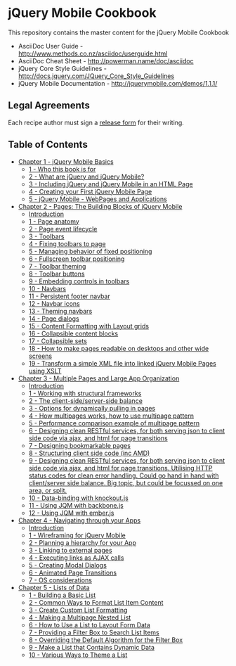 # jQuery Mobile Cookbook

This repository contains the master content for the jQuery Mobile Cookbook

* AsciiDoc User Guide - http://www.methods.co.nz/asciidoc/userguide.html
* AsciiDoc Cheat Sheet - http://powerman.name/doc/asciidoc
* jQuery Core Style Guidelines - http://docs.jquery.com/JQuery_Core_Style_Guidelines
* jQuery Mobile Documentation - http://jquerymobile.com/demos/1.1.1/

## Legal Agreements

Each recipe author must sign a [release form](https://rightsignature.com/forms/jQueryMobileCookb-58d54f/token/87121d9b978) for their writing. 

## Table of Contents

* <a href="/jquerymobilecookbook/book/blob/master/1-jquery-mobile-basics/readme.md">Chapter 1 - jQuery Mobile Basics</a>
  * <a href="/jquerymobilecookbook/book/blob/master/1-jquery-mobile-basics/recipe-1.adoc">1 - Who this book is for</a>
  * <a href="/jquerymobilecookbook/book/blob/master/1-jquery-mobile-basics/recipe-2.adoc">2 - What are jQuery and jQuery Mobile?</a>
  * <a href="/jquerymobilecookbook/book/blob/master/1-jquery-mobile-basics/recipe-3.adoc">3 - Including jQuery and jQuery Mobile in an HTML Page</a>
  * <a href="/jquerymobilecookbook/book/blob/master/1-jquery-mobile-basics/recipe-4.adoc">4 - Creating your First jQuery Mobile Page</a>
  * <a href="/jquerymobilecookbook/book/blob/master/1-jquery-mobile-basics/recipe-5.adoc">5 - jQuery Mobile - WebPages and Applications</a>
* <a href="/jquerymobilecookbook/book/blob/master/2-pages-the-building-blocks-of-jquery-mobile/readme.md">Chapter 2 - Pages: The Building Blocks of jQuery Mobile</a>
  * <a href="/jquerymobilecookbook/book/blob/master/2-pages-the-building-blocks-of-jquery-mobile/introduction.adoc">Introduction</a>
  * <a href="/jquerymobilecookbook/book/blob/master/2-pages-the-building-blocks-of-jquery-mobile/recipe-1.adoc">1 - Page anatomy</a>
  * <a href="/jquerymobilecookbook/book/blob/master/2-pages-the-building-blocks-of-jquery-mobile/recipe-2.adoc">2 - Page event lifecycle</a>
  * <a href="/jquerymobilecookbook/book/blob/master/2-pages-the-building-blocks-of-jquery-mobile/recipe-3.adoc">3 - Toolbars</a>
  * <a href="/jquerymobilecookbook/book/blob/master/2-pages-the-building-blocks-of-jquery-mobile/recipe-4.adoc">4 - Fixing toolbars to page</a>
  * <a href="/jquerymobilecookbook/book/blob/master/2-pages-the-building-blocks-of-jquery-mobile/recipe-5.adoc">5 - Managing behavior of fixed positioning</a>
  * <a href="/jquerymobilecookbook/book/blob/master/2-pages-the-building-blocks-of-jquery-mobile/recipe-6.adoc">6 - Fullscreen toolbar positioning</a>
  * <a href="/jquerymobilecookbook/book/blob/master/2-pages-the-building-blocks-of-jquery-mobile/recipe-7.adoc">7 - Toolbar theming</a>
  * <a href="/jquerymobilecookbook/book/blob/master/2-pages-the-building-blocks-of-jquery-mobile/recipe-8.adoc">8 - Toolbar buttons</a>
  * <a href="/jquerymobilecookbook/book/blob/master/2-pages-the-building-blocks-of-jquery-mobile/recipe-9.adoc">9 - Embedding controls in toolbars</a>
  * <a href="/jquerymobilecookbook/book/blob/master/2-pages-the-building-blocks-of-jquery-mobile/recipe-10.adoc">10 - Navbars</a>
  * <a href="/jquerymobilecookbook/book/blob/master/2-pages-the-building-blocks-of-jquery-mobile/recipe-11.adoc">11 - Persistent footer navbar</a>
  * <a href="/jquerymobilecookbook/book/blob/master/2-pages-the-building-blocks-of-jquery-mobile/recipe-12.adoc">12 - Navbar icons</a>
  * <a href="/jquerymobilecookbook/book/blob/master/2-pages-the-building-blocks-of-jquery-mobile/recipe-13.adoc">13 - Theming navbars</a>
  * <a href="/jquerymobilecookbook/book/blob/master/2-pages-the-building-blocks-of-jquery-mobile/recipe-14.adoc">14 - Page dialogs</a>
  * <a href="/jquerymobilecookbook/book/blob/master/2-pages-the-building-blocks-of-jquery-mobile/recipe-15.adoc">15 - Content Formatting with Layout grids</a>
  * <a href="/jquerymobilecookbook/book/blob/master/2-pages-the-building-blocks-of-jquery-mobile/recipe-16.adoc">16 - Collapsible content blocks</a>
  * <a href="/jquerymobilecookbook/book/blob/master/2-pages-the-building-blocks-of-jquery-mobile/recipe-17.adoc">17 - Collapsible sets</a>
  * <a href="/jquerymobilecookbook/book/blob/master/2-pages-the-building-blocks-of-jquery-mobile/recipe-18.adoc">18 - How to make pages readable on desktops and other wide screens</a>
  * <a href="/jquerymobilecookbook/book/blob/master/2-pages-the-building-blocks-of-jquery-mobile/recipe-19.adoc">19 - Transform a simple XML file into linked jQuery Mobile Pages using XSLT</a>
* <a href="/jquerymobilecookbook/book/blob/master/3-multiple-pages-and-large-app-organization/readme.md">Chapter 3 - Multiple Pages and Large App Organization</a>
  * <a href="/jquerymobilecookbook/book/blob/master/3-multiple-pages-and-large-app-organization/introduction.adoc">Introduction</a>
  * <a href="/jquerymobilecookbook/book/blob/master/3-multiple-pages-and-large-app-organization/recipe-1.adoc">1 - Working with structural frameworks</a>
  * <a href="/jquerymobilecookbook/book/blob/master/3-multiple-pages-and-large-app-organization/recipe-2.adoc">2 - The client-side/server-side balance</a>
  * <a href="/jquerymobilecookbook/book/blob/master/3-multiple-pages-and-large-app-organization/recipe-3.adoc">3 - Options for dynamically pulling in pages</a>
  * <a href="/jquerymobilecookbook/book/blob/master/3-multiple-pages-and-large-app-organization/recipe-4.adoc">4 - How multipages works, how to use multipage pattern</a>
  * <a href="/jquerymobilecookbook/book/blob/master/3-multiple-pages-and-large-app-organization/recipe-5.adoc">5 - Performance comparison example of multipage pattern</a>
  * <a href="/jquerymobilecookbook/book/blob/master/3-multiple-pages-and-large-app-organization/recipe-6.adoc">6 - Designing clean RESTful services, for both serving json to client side code via ajax, and html for page transitions</a>
  * <a href="/jquerymobilecookbook/book/blob/master/3-multiple-pages-and-large-app-organization/recipe-7.adoc">7 - Designing bookmarkable pages</a>
  * <a href="/jquerymobilecookbook/book/blob/master/3-multiple-pages-and-large-app-organization/recipe-8.adoc">8 - Structuring client side code (inc AMD)</a>
  * <a href="/jquerymobilecookbook/book/blob/master/3-multiple-pages-and-large-app-organization/recipe-9.adoc">9 - Designing clean RESTful services, for both serving json to client side code via ajax, and html for page transitions. Utilising HTTP status codes for clean error handling. Could go hand in hand with client/server side balance. Big topic, but could be focussed on one area, or split.</a>
  * <a href="/jquerymobilecookbook/book/blob/master/3-multiple-pages-and-large-app-organization/recipe-10.adoc">10 - Data-binding with knockout.js</a>
  * <a href="/jquerymobilecookbook/book/blob/master/3-multiple-pages-and-large-app-organization/recipe-11.adoc">11 - Using JQM with backbone.js</a>
  * <a href="/jquerymobilecookbook/book/blob/master/3-multiple-pages-and-large-app-organization/recipe-12.adoc">12 - Using JQM with ember.js</a>
* <a href="/jquerymobilecookbook/book/blob/master/4-navigating-through-your-apps/readme.md">Chapter 4 - Navigating through your Apps</a>
  * <a href="/jquerymobilecookbook/book/blob/master/4-navigating-through-your-apps/introduction.adoc">Introduction</a>
  * <a href="/jquerymobilecookbook/book/blob/master/4-navigating-through-your-apps/recipe-1.adoc">1 - Wireframing for jQuery Mobile </a>
  * <a href="/jquerymobilecookbook/book/blob/master/4-navigating-through-your-apps/recipe-2.adoc">2 - Planning a hierarchy for your App</a>
  * <a href="/jquerymobilecookbook/book/blob/master/4-navigating-through-your-apps/recipe-3.adoc">3 - Linking to external pages </a>
  * <a href="/jquerymobilecookbook/book/blob/master/4-navigating-through-your-apps/recipe-4.adoc">4 - Executing links as AJAX calls </a>
  * <a href="/jquerymobilecookbook/book/blob/master/4-navigating-through-your-apps/recipe-5.adoc">5 - Creating Modal Dialogs </a>
  * <a href="/jquerymobilecookbook/book/blob/master/4-navigating-through-your-apps/recipe-6.adoc">6 - Animated Page Transitions </a>
  * <a href="/jquerymobilecookbook/book/blob/master/4-navigating-through-your-apps/recipe-7.adoc">7 - OS considerations</a>
* <a href="/jquerymobilecookbook/book/blob/master/5-lists-of-data/readme.md">Chapter 5 - Lists of Data</a>
  * <a href="/jquerymobilecookbook/book/blob/master/5-lists-of-data/recipe-1.adoc">1 - Building a Basic List</a>
  * <a href="/jquerymobilecookbook/book/blob/master/5-lists-of-data/recipe-2.adoc">2 - Common Ways to Format List Item Content</a>
  * <a href="/jquerymobilecookbook/book/blob/master/5-lists-of-data/recipe-3.adoc">3 - Create Custom List Formatting</a> 
  * <a href="/jquerymobilecookbook/book/blob/master/5-lists-of-data/recipe-4.adoc">4 - Making a Multipage Nested List</a>
  * <a href="/jquerymobilecookbook/book/blob/master/5-lists-of-data/recipe-6.adoc">6 - How to Use a List to Layout Form Data</a>
  * <a href="/jquerymobilecookbook/book/blob/master/5-lists-of-data/recipe-7.adoc">7 - Providing a Filter Box to Search List Items</a>
  * <a href="/jquerymobilecookbook/book/blob/master/5-lists-of-data/recipe-8.adoc">8 - Overriding the Default Algorithm for the Filter Box</a>
  * <a href="/jquerymobilecookbook/book/blob/master/5-lists-of-data/recipe-9.adoc">9 - Make a List that Contains Dynamic Data</a>
  * <a href="/jquerymobilecookbook/book/blob/master/5-lists-of-data/recipe-10.adoc">10 - Various Ways to Theme a List</a>











